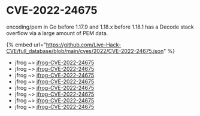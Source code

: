 # CVE-2022-24675

encoding/pem in Go before 1.17.9 and 1.18.x before 1.18.1 has a Decode stack overflow via a large amount of PEM data.

{% embed url="https://github.com/Live-Hack-CVE/full_database/blob/main/cves/2022/CVE-2022-24675.json" %}


* jfrog ~> [jfrog-CVE-2022-24675](https://www.alice-snow.ru/2022/database/cve-2022-24675/jfrog-cve-2022-24675-jfrog)
* jfrog ~> [jfrog-CVE-2022-24675](https://www.alice-snow.ru/2022/database/cve-2022-24675/jfrog-cve-2022-24675-jfrog)
* jfrog ~> [jfrog-CVE-2022-24675](https://www.alice-snow.ru/2022/database/cve-2022-24675/jfrog-cve-2022-24675-jfrog)
* jfrog ~> [jfrog-CVE-2022-24675](https://www.alice-snow.ru/2022/database/cve-2022-24675/jfrog-cve-2022-24675-jfrog)
* jfrog ~> [jfrog-CVE-2022-24675](https://www.alice-snow.ru/2022/database/cve-2022-24675/jfrog-cve-2022-24675-jfrog)
* jfrog ~> [jfrog-CVE-2022-24675](https://www.alice-snow.ru/2022/database/cve-2022-24675/jfrog-cve-2022-24675-jfrog)
* jfrog ~> [jfrog-CVE-2022-24675](https://www.alice-snow.ru/2022/database/cve-2022-24675/jfrog-cve-2022-24675-jfrog)
* jfrog ~> [jfrog-CVE-2022-24675](https://www.alice-snow.ru/2022/database/cve-2022-24675/jfrog-cve-2022-24675-jfrog)